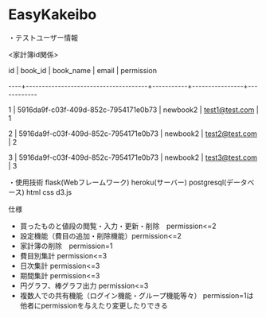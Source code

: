 # EasyKakeibo

・テストユーザー情報

<家計簿id関係>

 id |               book_id                | book_name |     email      | permission
 
----+--------------------------------------+-----------+----------------+------------

  1 | 5916da9f-c03f-409d-852c-7954171e0b73 | newbook2  | test1@test.com |          1
  
  2 | 5916da9f-c03f-409d-852c-7954171e0b73 | newbook2  | test2@test.com |          2
  
  3 | 5916da9f-c03f-409d-852c-7954171e0b73 | newbook2  | test3@test.com |          3


・使用技術
flask(Webフレームワーク)
heroku(サーバー)
postgresql(データベース)
html
css
d3.js


仕様
- 買ったものと値段の閲覧・入力・更新・削除　permission<=2
- 設定機能（費目の追加・削除機能）permission<=2
- 家計簿の削除　permission=1
- 費目別集計 permission<=3
- 日次集計 permission<=3
- 期間集計 permission<=3
- 円グラフ、棒グラフ出力 permission<=3
- 複数人での共有機能（ログイン機能・グループ機能等々） permission=1は他者にpermissionを与えたり変更したりできる
